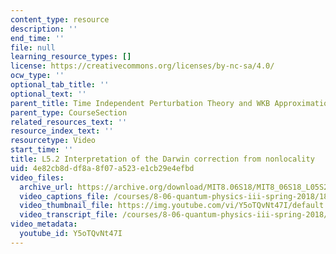 ```yaml
---
content_type: resource
description: ''
end_time: ''
file: null
learning_resource_types: []
license: https://creativecommons.org/licenses/by-nc-sa/4.0/
ocw_type: ''
optional_tab_title: ''
optional_text: ''
parent_title: Time Independent Perturbation Theory and WKB Approximation
parent_type: CourseSection
related_resources_text: ''
resource_index_text: ''
resourcetype: Video
start_time: ''
title: L5.2 Interpretation of the Darwin correction from nonlocality
uid: 4e82cb8d-df8a-8f07-a523-e1cb29e4efbd
video_files:
  archive_url: https://archive.org/download/MIT8.06S18/MIT8_06S18_L05S2_300k.mp4
  video_captions_file: /courses/8-06-quantum-physics-iii-spring-2018/18ad511233b55e438723c8359ed62c02_Y5oTQvNt47I.vtt
  video_thumbnail_file: https://img.youtube.com/vi/Y5oTQvNt47I/default.jpg
  video_transcript_file: /courses/8-06-quantum-physics-iii-spring-2018/7813eff5f14c0f03649a96929d664f96_Y5oTQvNt47I.pdf
video_metadata:
  youtube_id: Y5oTQvNt47I
---
```

